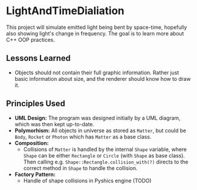 # LightAndTimeDialiation
This project will simulate emitted light being bent by space-time, hopefully also showing light's change in frequency. The goal is to learn more about C++ OOP practices.


## Lessons Learned
- Objects should not contain their full graphic information. Rather just basic information about size, and the renderer should know how to draw it.


## Principles Used
- **UML Design:** The program was designed initially by a UML diagram, which was then kept up-to-date.
- **Polymorhism:** All objects in universe as stored as `Matter`, but could be `Body`, `Rocket` or `Photon` which has `Matter` as a base class.
- **Composition:**
  - Collisions of `Matter` is handled by the internal `Shape` variable, where `Shape` can be either `Rectangle` or `Circle` (with `Shape` as base class). Then calling e.g. `Shape::Rectangle.collision_with(?)` directs to the correct method in `Shape` to handle the collision.
- **Factory Pattern:**
  - Handle of shape collisions in Pyshics engine (TODO)
